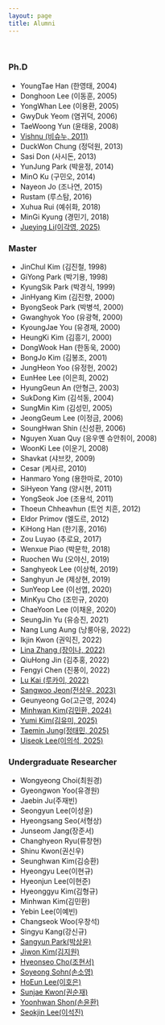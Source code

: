 ```yaml
---
layout: page
title: Alumni
---
```

<br/>

### Ph.D
* YoungTae Han (한영태, 2004)
* Donghoon Lee (이동훈, 2005)
* YongWhan Lee (이용환, 2005)
* GwyDuk Yeom (염귀덕, 2006)
* TaeWoong Yun (윤태웅, 2008)
* [Vishnu (비슈누, 2011)](/people/VishnuKumar)
* DuckWon Chung (정덕원, 2013)
* Sasi Don (사시돈, 2013)
* YunJung Park (박윤정, 2014)
* MinO Ku (구민오, 2014)
* Nayeon Jo (조나연, 2015)
* Rustam (루스탐, 2016)
* Xuhua Rui (예쉬화, 2018)
* MinGi Kyung (경민기, 2018)
* [Jueying Li(이각영, 2025)](/people/JueyingLi)


### Master
* JinChul Kim (김진철, 1998)
* GiYong Park (박기용, 1998)
* KyungSik Park (박경식, 1999)
* JinHyang Kim (김진향, 2000)
* ByongSeok Park (박병석, 2000)
* Gwanghyok Yoo (유광혁, 2000)
* KyoungJae You (유경재, 2000)
* HeungKi Kim (김흥기, 2000)
* DongWook Han (한동욱, 2000)
* BongJo Kim (김봉조, 2001)
* JungHeon Yoo (유정헌, 2002)
* EunHee Lee (이은희, 2002)
* HyungGeun An (안형근, 2003)
* SukDong Kim (김석동, 2004)
* SungMin Kim (김성민, 2005)
* JeongGeum Lee (이정금, 2006)
* SoungHwan Shin (신성환, 2006)
* Nguyen Xuan Quy (응우옌 슈안취이, 2008)
* WoonKi Lee (이운기, 2008)
* Shavkat (샤브캇, 2009)
* Cesar (케사르, 2010)
* Hanmaro Yong (용한마로, 2010)
* SiHyeon Yang (양시현, 2011)
* YongSeok Joe (조용석, 2011)
* Thoeun Chheavhun (트언 치흔, 2012)
* Eldor Primov (엘도르, 2012)
* KiHong Han (한기홍, 2016)
* Zou Luyao (추로요, 2017)
* Wenxue Piao (박문학, 2018)
* Ruochen Wu (오야신, 2019)
* Sanghyeok Lee (이상혁, 2019)
* Sanghyun Je (제상현, 2019)
* SunYeop Lee (이선엽, 2020)
* MinKyu Cho (조민규, 2020)
* ChaeYoon Lee (이채윤, 2020)
* SeungJin Yu (유승진, 2021)
* Nang Lung Aung (낭룽아웅, 2022)
* Ikjin Kwon (권익진, 2022)
* [Lina Zhang (장이나, 2022)](/people/LinaZhang)
* QiuHong Jin (김추홍, 2022)
* Fengyi Chen (진풍이, 2022)
* [Lu Kai (루카이, 2022)](/people/Lukai)
* [Sangwoo Jeon(전상우, 2023)](/people/SangwooJeon)
* Geunyeong Go(고근영, 2024)
* [Minhwan Kim(김민환, 2024)](/people/MinwhoanKim)
* [Yumi Kim(김유미, 2025)](/people/QiuhongJin)
* [Taemin Jung(정태민, 2025)](/people/TaeminJung)
* [Uiseok Lee(이의석, 2025)](/people/LeeUiseok)
  
### Undergraduate Researcher 
* Wongyeong Choi(최원경)
* Gyeongwon Yoo(유경원)
* Jaebin Ju(주재빈)
* Seongyun Lee(이성윤)
* Hyeongsang Seo(서형상)
* Junseom Jang(장준서)
* Changhyeon Ryu(류창현)
* Shinu Kwon(권신우)
* Seunghwan Kim(김승환)
* Hyeongyu Lee(이현규)
* Hyeonjun Lee(이현준)
* Hyeonggyu Kim(김형규)
* Minhwan Kim(김민환)
* Yebin Lee(이예빈)
* Changseok Woo(우창석)
* Singyu Kang(강신규)
* [Sangyun Park(박상윤)](/people/SangYoonPark)
* [Jiwon Kim(김지원)](/people/KimJiwon)
* [Hyeonseo Cho(조현서)](/people/HyeonseoCho)
* [Soyeong Sohn(손소영)](/people/SoyeongSohn)
* [HoEun Lee(이호은)](/people/HoEunLee)
* [Sunjae Kwon(권순재)](/people/SunjaeKwon)
* [Yoonhwan Shon(손윤환)](/people/ShonYoonhwan)
* [Seokjin Lee(이석진)](/people/LeeSeokjin)

